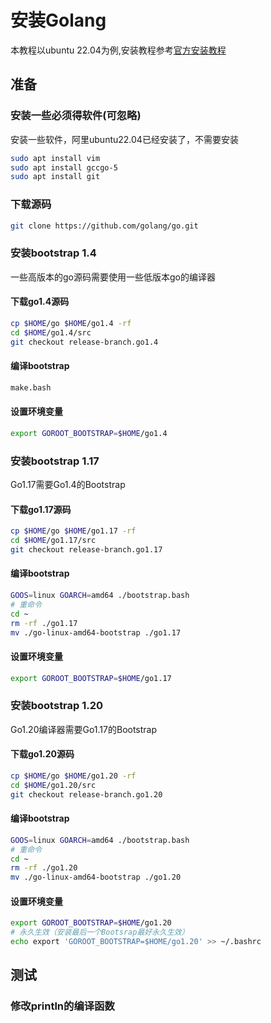 # 安装Golang
本教程以ubuntu 22.04为例,安装教程参考[官方安装教程](https://go.dev/doc/install/source)
## 准备
### 安装一些必须得软件(可忽略)
安装一些软件，阿里ubuntu22.04已经安装了，不需要安装
```bash
sudo apt install vim
sudo apt install gccgo-5
sudo apt install git
```

### 下载源码
```bash
git clone https://github.com/golang/go.git
```

### 安装bootstrap 1.4
一些高版本的go源码需要使用一些低版本go的编译器

#### 下载go1.4源码
```bash
cp $HOME/go $HOME/go1.4 -rf
cd $HOME/go1.4/src
git checkout release-branch.go1.4
```


#### 编译bootstrap
```bash
make.bash
```

#### 设置环境变量
```bash
export GOROOT_BOOTSTRAP=$HOME/go1.4
```

### 安装bootstrap 1.17
Go1.17需要Go1.4的Bootstrap

#### 下载go1.17源码
```bash
cp $HOME/go $HOME/go1.17 -rf
cd $HOME/go1.17/src
git checkout release-branch.go1.17
```
#### 编译bootstrap
```bash
GOOS=linux GOARCH=amd64 ./bootstrap.bash
# 重命令
cd ~
rm -rf ./go1.17
mv ./go-linux-amd64-bootstrap ./go1.17
```

#### 设置环境变量
```bash
export GOROOT_BOOTSTRAP=$HOME/go1.17
```


### 安装bootstrap 1.20
Go1.20编译器需要Go1.17的Bootstrap

#### 下载go1.20源码
```bash
cp $HOME/go $HOME/go1.20 -rf
cd $HOME/go1.20/src
git checkout release-branch.go1.20
```


#### 编译bootstrap
```bash
GOOS=linux GOARCH=amd64 ./bootstrap.bash
# 重命令
cd ~
rm -rf ./go1.20
mv ./go-linux-amd64-bootstrap ./go1.20
```

#### 设置环境变量
```bash
export GOROOT_BOOTSTRAP=$HOME/go1.20
# 永久生效（安装最后一个Bootsrap最好永久生效）
echo export 'GOROOT_BOOTSTRAP=$HOME/go1.20' >> ~/.bashrc
```

## 测试
### 修改println的编译函数






















